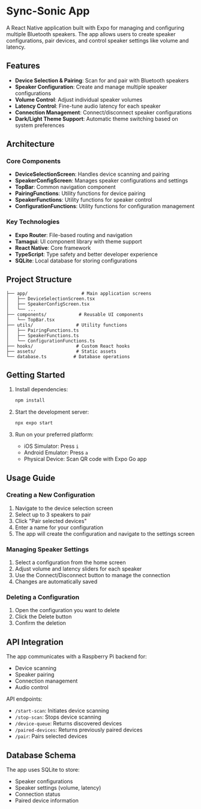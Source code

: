 # Sync-Sonic App

A React Native application built with Expo for managing and configuring multiple Bluetooth speakers. The app allows users to create speaker configurations, pair devices, and control speaker settings like volume and latency.

## Features

- **Device Selection & Pairing**: Scan for and pair with Bluetooth speakers
- **Speaker Configuration**: Create and manage multiple speaker configurations
- **Volume Control**: Adjust individual speaker volumes
- **Latency Control**: Fine-tune audio latency for each speaker
- **Connection Management**: Connect/disconnect speaker configurations
- **Dark/Light Theme Support**: Automatic theme switching based on system preferences

## Architecture

### Core Components

- **DeviceSelectionScreen**: Handles device scanning and pairing
- **SpeakerConfigScreen**: Manages speaker configurations and settings
- **TopBar**: Common navigation component
- **PairingFunctions**: Utility functions for device pairing
- **SpeakerFunctions**: Utility functions for speaker control
- **ConfigurationFunctions**: Utility functions for configuration management

### Key Technologies

- **Expo Router**: File-based routing and navigation
- **Tamagui**: UI component library with theme support
- **React Native**: Core framework
- **TypeScript**: Type safety and better developer experience
- **SQLite**: Local database for storing configurations

## Project Structure

```
├── app/                    # Main application screens
│   ├── DeviceSelectionScreen.tsx
│   ├── SpeakerConfigScreen.tsx
│   └── ...
├── components/            # Reusable UI components
│   └── TopBar.tsx
├── utils/                # Utility functions
│   ├── PairingFunctions.ts
│   ├── SpeakerFunctions.ts
│   └── ConfigurationFunctions.ts
├── hooks/                # Custom React hooks
├── assets/               # Static assets
└── database.ts          # Database operations
```

## Getting Started

1. Install dependencies:
   ```bash
   npm install
   ```

2. Start the development server:
   ```bash
   npx expo start
   ```

3. Run on your preferred platform:
   - iOS Simulator: Press `i`
   - Android Emulator: Press `a`
   - Physical Device: Scan QR code with Expo Go app

## Usage Guide

### Creating a New Configuration

1. Navigate to the device selection screen
2. Select up to 3 speakers to pair
3. Click "Pair selected devices"
4. Enter a name for your configuration
5. The app will create the configuration and navigate to the settings screen

### Managing Speaker Settings

1. Select a configuration from the home screen
2. Adjust volume and latency sliders for each speaker
3. Use the Connect/Disconnect button to manage the connection
4. Changes are automatically saved

### Deleting a Configuration

1. Open the configuration you want to delete
2. Click the Delete button
3. Confirm the deletion

## API Integration

The app communicates with a Raspberry Pi backend for:
- Device scanning
- Speaker pairing
- Connection management
- Audio control

API endpoints:
- `/start-scan`: Initiates device scanning
- `/stop-scan`: Stops device scanning
- `/device-queue`: Returns discovered devices
- `/paired-devices`: Returns previously paired devices
- `/pair`: Pairs selected devices

## Database Schema

The app uses SQLite to store:
- Speaker configurations
- Speaker settings (volume, latency)
- Connection status
- Paired device information


